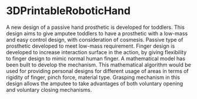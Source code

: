 # 3DPrintableRoboticHand
A new design of a passive hand prosthetic is developed for toddlers. This design aims
to give amputee toddlers to have a prosthetic with a low-mass and easy control design, with
consideration of cosmesis. Passive type of prosthetic developed to meet low-mass
requirement. Finger design is developed to increase interaction surface in the action, by
giving flexibility to finger design to mimic normal human finger. A mathematical model has
been built to develop the mechanism. This mathematical algorithm would be used for
providing personal designs for different usage of areas in terms of rigidity of finger, pinch
force, material type. Grasping mechanism in this design allows the amputee to take
advantages of both voluntary opening and voluntary closing mechanisms.
